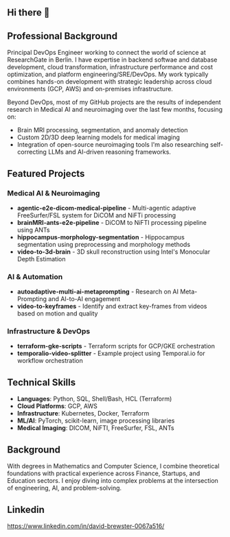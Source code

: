 ## Hi there 👋

## Professional Background
Principal DevOps Engineer working to connect the world of science at ResearchGate in Berlin. I have expertise in backend softwae and database development, cloud transformation, infrastructure performance and cost optimization, and platform engineering/SRE/DevOps. My work typically combines hands-on development with strategic leadership across cloud environments (GCP, AWS) and on-premises infrastructure.

Beyond DevOps, most of my GitHub projects are the results of independent research in Medical AI and neuroimaging over the last few months, focusing on:
- Brain MRI processing, segmentation, and anomaly detection
- Custom 2D/3D deep learning models for medical imaging
- Integration of open-source neuroimaging tools
I'm also researching self-correcting LLMs and AI-driven reasoning frameworks.

## Featured Projects

### Medical AI & Neuroimaging
- **agentic-e2e-dicom-medical-pipeline** - Multi-agentic adaptive FreeSurfer/FSL system for DiCOM and NiFTi processing
- **brainMRI-ants-e2e-pipeline** - DiCOM to NiFTI processing pipeline using ANTs
- **hippocampus-morphology-segmentation** - Hippocampus segmentation using preprocessing and morphology methods
- **video-to-3d-brain** - 3D skull reconstruction using Intel's Monocular Depth Estimation

### AI & Automation
- **autoadaptive-multi-ai-metaprompting** - Research on AI Meta-Prompting and AI-to-AI engagement
- **video-to-keyframes** - Identify and extract key-frames from videos based on motion and quality

### Infrastructure & DevOps
- **terraform-gke-scripts** - Terraform scripts for GCP/GKE orchestration
- **temporalio-video-splitter** - Example project using Temporal.io for workflow orchestration

## Technical Skills
- **Languages**: Python, SQL, Shell/Bash, HCL (Terraform)
- **Cloud Platforms**: GCP, AWS
- **Infrastructure**: Kubernetes, Docker, Terraform
- **ML/AI**: PyTorch, scikit-learn, image processing libraries
- **Medical Imaging**: DICOM, NiFTI, FreeSurfer, FSL, ANTs

## Background
With degrees in Mathematics and Computer Science, I combine theoretical foundations with practical experience across Finance, Startups, and Education sectors. I enjoy diving into complex problems at the intersection of engineering, AI, and problem-solving.

## Linkedin

https://www.linkedin.com/in/david-brewster-0067a516/


<!--
**davidj-brewster/davidj-brewster** is a ✨ _special_ ✨ repository because its `README.md` (this file) appears on your GitHub profile.

Here are some ideas to get you started:

- 🔭 I’m currently working on ...
- 🌱 I’m currently learning ...
- 👯 I’m looking to collaborate on ...
- 🤔 I’m looking for help with ...
- 💬 Ask me about ...
- 📫 How to reach me: ...
- 😄 Pronouns: ...
- ⚡ Fun fact: ...
-->

